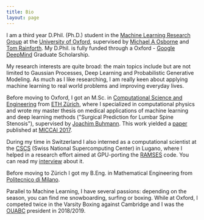 ```yaml
---
title: Bio
layout: page
---
```


I am a third year D.Phil. (Ph.D.) student in the [Machine Learning Research Group](http://www.robots.ox.ac.uk/~parg/)
at the [University of Oxford](http://www.ox.ac.uk/), supervised by [Michael A Osborne](http://www.robots.ox.ac.uk/~mosb/) and [Tom Rainforth](http://www.robots.ox.ac.uk/~twgr/). My D.Phil. is fully funded through a Oxford - [Google DeepMind](https://deepmind.com/) Graduate Scholarship.

My research interests are quite broad: the main topics include but are not limited to Gaussian Processes, Deep Learning and Probabilistic Generative Modeling. As much as I like researching, I am really keen about applying machine learning to real world problems and improving everyday lives.

Before moving to Oxford, I got an M.Sc. in [Computational Science and Engineering](http://www.rw.ethz.ch/) from [ETH Zürich](https://www.ethz.ch/en.html), where I specialized in computational physics and wrote my master thesis on medical applications of machine learning and deep learning methods ("Surgical Prediction for Lumbar Spine Stenosis"), supervised by [Joachim Buhmann](http://www.ise.inf.ethz.ch/). This work yielded a [paper](https://arxiv.org/abs/1703.07137) published at [MICCAI 2017](http://www.miccai2017.org/).

During my time in Switzerland I also interned as a computational scientist at the [CSCS](http://www.cscs.ch/) (Swiss National Supercomputing Center) in Lugano, where I helped in a research effort aimed at GPU-porting the [RAMSES](http://www.ics.uzh.ch/~teyssier/ramses/RAMSES.html) code. You can read my [interview](http://www.cscs.ch/index.php?id=1528) about it.

Before moving to Zürich I got my B.Eng. in Mathematical Engineering from [Politecnico di Milano](http://www.polimi.it/en/home/).

Parallel to Machine Learning, I have several passions: depending on the season, you can find me snowboarding, surfing or boxing. While at Oxford, I competed twice in the Varsity Boxing against Cambridge and I was the [OUABC](https://www.ouabc.com/) president in 2018/2019.
